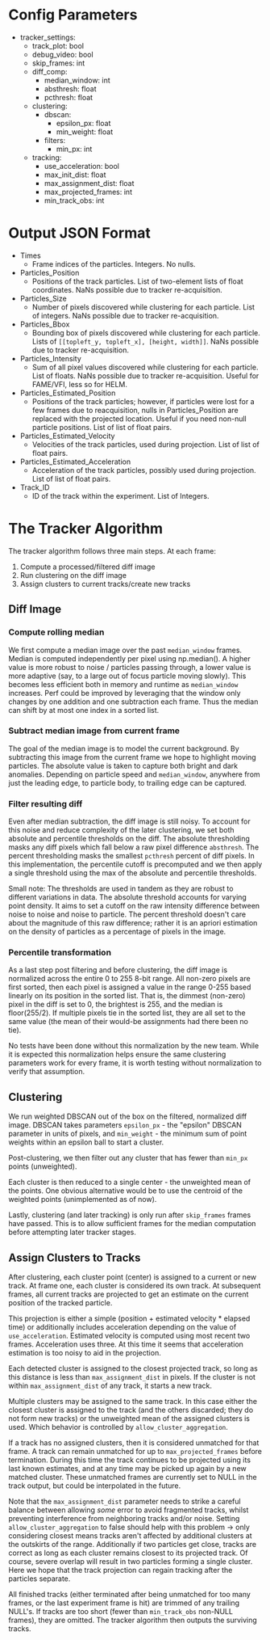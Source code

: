 # Config Parameters #
* tracker_settings:
  * track_plot: bool
  * debug_video: bool
  * skip_frames: int
  * diff_comp:
     * median_window: int
     * absthresh: float
     * pcthresh: float
  * clustering:
     * dbscan:
       * epsilon_px: float
       * min_weight: float
     * filters:
        * min_px: int
  * tracking:
     * use_acceleration: bool
     * max_init_dist: float
     * max_assignment_dist: float
     * max_projected_frames: int
     * min_track_obs: int

# Output JSON Format #

* Times
  * Frame indices of the particles. Integers. No nulls.
* Particles_Position
  * Positions of the track particles. List of two-element lists of float coordinates. NaNs possible due to tracker re-acquisition.
* Particles_Size
  * Number of pixels discovered while clustering for each particle. List of integers. NaNs possible due to tracker re-acquisition.
* Particles_Bbox
  * Bounding box of pixels discovered while clustering for each particle. Lists of `[[topleft_y, topleft_x], [height, width]]`. NaNs possible due to tracker re-acquisition.
* Particles_Intensity
  * Sum of all pixel values discovered while clustering for each particle. List of floats. NaNs possible due to tracker re-acquisition. Useful for FAME/VFI, less so for HELM.
* Particles_Estimated_Position
  * Positions of the track particles; however, if particles were lost for a few frames due to reacquisition, nulls in Particles_Position are replaced with the projected location. Useful if you need non-null particle positions. List of list of float pairs.
* Particles_Estimated_Velocity
  * Velocities of the track particles, used during projection. List of list of float pairs.
* Particles_Estimated_Acceleration
  * Acceleration of the track particles, possibly used during projection. List of list of float pairs.
* Track_ID
  * ID of the track within the experiment. List of Integers.

# The Tracker Algorithm #

The tracker algorithm follows three main steps. At each frame:
1. Compute a processed/filtered diff image
2. Run clustering on the diff image
3. Assign clusters to current tracks/create new tracks

## Diff Image ##

### Compute rolling median ###

We first compute a median image over the past `median_window` frames. Median is computed independently per pixel using np.median(). A higher value is more robust to noise / particles passing through, a lower value is more adaptive (say, to a large out of focus particle moving slowly). This becomes less efficient both in memory and runtime as `median_window` increases. Perf could be improved by leveraging that the window only changes by one addition and one subtraction each frame. Thus the median can shift by at most one index in a sorted list.

### Subtract median image from current frame ###

The goal of the median image is to model the current background. By subtracting this image from the current frame we hope to highlight moving particles. The absolute value is taken to capture both bright and dark anomalies. Depending on particle speed and `median_window`, anywhere from just the leading edge, to particle body, to trailing edge can be captured. 

### Filter resulting diff ###

Even after median subtraction, the diff image is still noisy. To account for this noise and reduce complexity of the later clustering, we set both absolute and percentile thresholds on the diff. The absolute thresholding masks any diff pixels which fall below a raw pixel difference `absthresh`. The percent thresholding masks the smallest `pcthresh` percent of diff pixels. In this implementation, the percentile cutoff is precomputed and we then apply a single threshold using the max of the absolute and percentile thresholds.

Small note: The thresholds are used in tandem as they are robust to different variations in data. The absolute threshold accounts for varying point density. It aims to set a cutoff on the raw intensity difference between noise to noise and noise to particle. The percent threshold doesn't care about the magnitude of this raw difference; rather it is an apriori estimation on the density of particles as a percentage of pixels in the image.

### Percentile transformation ###

As a last step post filtering and before clustering, the diff image is normalized across the entire 0 to 255 8-bit range. All non-zero pixels are first sorted, then each pixel is assigned a value in the range 0-255 based linearly on its position in the sorted list. That is, the dimmest (non-zero) pixel in the diff is set to 0, the brightest is 255, and the median is floor(255/2). If multiple pixels tie in the sorted list, they are all set to the same value (the mean of their would-be assignments had there been no tie).

No tests have been done without this normalization by the new team. While it is expected this normalization helps ensure the same clustering parameters work for every frame, it is worth testing without normalization to verify that assumption.

## Clustering ##

We run weighted DBSCAN out of the box on the filtered, normalized diff image. DBSCAN takes parameters `epsilon_px` - the "epsilon" DBSCAN parameter in units of pixels, and `min_weight` - the minimum sum of point weights within an epsilon ball to start a cluster.

Post-clustering, we then filter out any cluster that has fewer than `min_px` points (unweighted).

Each cluster is then reduced to a single center - the unweighted mean of the points. One obvious alternative would be to use the centroid of the weighted points (unimplemented as of now).

Lastly, clustering (and later tracking) is only run after `skip_frames` frames have passed. This is to allow sufficient frames for the median computation before attempting later tracker stages.

## Assign Clusters to Tracks ##

After clustering, each cluster point (center) is assigned to a current or new track. At frame one, each cluster is considered its own track. At subsequent frames, all current tracks are projected to get an estimate on the current position of the tracked particle. 

This projection is either a simple (position + estimated velocity * elapsed time) or additionally includes acceleration depending on the value of `use_acceleration`. Estimated velocity is computed using most recent two frames. Acceleration uses three. At this time it seems that acceleration estimation is too noisy to aid in the projection.

Each detected cluster is assigned to the closest projected track, so long as this distance is less than `max_assignment_dist` in pixels. If the cluster is not within `max_assignment_dist` of any track, it starts a new track.

Multiple clusters may be assigned to the same track. In this case either the closest cluster is assigned to the track (and the others discarded; they do not form new tracks) or the unweighted mean of the assigned clusters is used. Which behavior is controlled by `allow_cluster_aggregation`.

If a track has no assigned clusters, then it is considered unmatched for that frame. A track can remain unmatched for up to `max_projected_frames` before termination. During this time the track continues to be projected using its last known estimates, and at any time may be picked up again by a new matched cluster. These unmatched frames are currently set to NULL in the track output, but could be interpolated in the future.

Note that the `max_assignment_dist` parameter needs to strike a careful balance between allowing *some* error to avoid fragmented tracks, whilst preventing interference from neighboring tracks and/or noise. Setting `allow_cluster_aggregation` to false should help with this problem -> only considering closest means tracks aren't affected by additional clusters at the outskirts of the range. Additionally if two particles get close, tracks are correct as long as each cluster remains closest to its projected track. Of course, severe overlap will result in two particles forming a single cluster. Here we hope that the track projection can regain tracking after the particles separate.

All finished tracks (either terminated after being unmatched for too many frames, or the last experiment frame is hit) are trimmed of any trailing NULL's. If tracks are too short (fewer than `min_track_obs` non-NULL frames), they are omitted. The tracker algorithm then outputs the surviving tracks.
